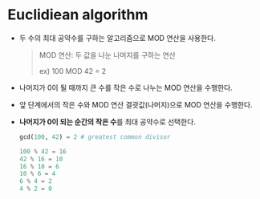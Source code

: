 # Euclidiean algorithm

- 두 수의 최대 공약수를 구하는 알고리즘으로 MOD 연산을 사용한다.

  > MOD 연산: 두 값을 나눈 나머지를 구하는 연산
  >
  > ex) 100 MOD 42 = 2

- 나머지가 0이 될 때까지 큰 수를 작은 수로 나누는 MOD 연산을 수행한다.
- 앞 단계에서의 작은 수와 MOD 연산 결괏값(나머지)으로 MOD 연산을 수행한다.
- **나머지가 0이 되는 순간의 작은 수**를 최대 공약수로 선택한다.

  ```python
  gcd(100, 42) = 2 # greatest common divisor

  100 % 42 = 16
  42 % 16 = 10
  16 % 10 = 6
  10 % 6 = 4
  6 % 4 = 2
  4 % 2 = 0
  ```
